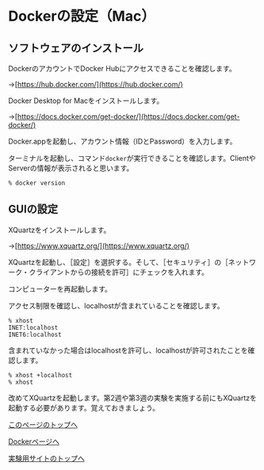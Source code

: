 # Dockerの設定（Mac）

## ソフトウェアのインストール
DockerのアカウントでDocker Hubにアクセスできることを確認します。

→[https://hub.docker.com/](https://hub.docker.com/)

Docker Desktop for Macをインストールします。

→[https://docs.docker.com/get-docker/](https://docs.docker.com/get-docker/)

Docker.appを起動し、アカウント情報（IDとPassword）を入力します。

ターミナルを起動し、コマンド`docker`が実行できることを確認します。ClientやServerの情報が表示されると思います。
```
% docker version
```

## GUIの設定
XQuartzをインストールします。

→[https://www.xquartz.org/](https://www.xquartz.org/)

XQuartzを起動し、［設定］を選択する。そして、［セキュリティ］の［ネットワーク・クライアントからの接続を許可］にチェックを入れます。

コンピューターを再起動します。

アクセス制限を確認し、localhostが含まれていることを確認します。
```
% xhost
INET:localhost
INET6:localhost
```

含まれていなかった場合はlocalhostを許可し、localhostが許可されたことを確認します。
```
% xhost +localhost
% xhost
```

改めてXQuartzを起動します。第2週や第3週の実験を実施する前にもXQuartzを起動する必要があります。覚えておきましょう。

[このページのトップへ](#)

[Dockerページへ](https://stl-apu.github.io/laboratory_experiments/docker)

[実験用サイトのトップへ](https://stl-apu.github.io/laboratory_experiments/)
